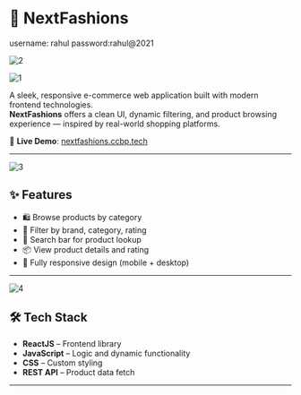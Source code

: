 # 👗 NextFashions

username: rahul
password:rahul@2021

![2](https://github.com/user-attachments/assets/c77d110e-2b28-4632-9b6a-f22847889c91)

![1](https://github.com/user-attachments/assets/d5a7993d-3a0e-44b5-a0d7-3ddde3ed6d2c)

A sleek, responsive e-commerce web application built with modern frontend technologies.  
**NextFashions** offers a clean UI, dynamic filtering, and product browsing experience — inspired by real-world shopping platforms.

🔗 **Live Demo**: [nextfashions.ccbp.tech](https://nextfashions.ccbp.tech/)

---
![3](https://github.com/user-attachments/assets/e2115fd4-ecf6-4ce8-b2c1-24e521dbfae5)

## ✨ Features

- 🛍️ Browse products by category
- 🎯 Filter by brand, category, rating
- 🔎 Search bar for product lookup
- 📦 View product details and rating
- 🚀 Fully responsive design (mobile + desktop)

---
![4](https://github.com/user-attachments/assets/dd07900a-b2e5-41c4-b0de-e91fd188854d)

## 🛠 Tech Stack

- **ReactJS** – Frontend library
- **JavaScript** – Logic and dynamic functionality
- **CSS** – Custom styling
- **REST API** – Product data fetch

---



